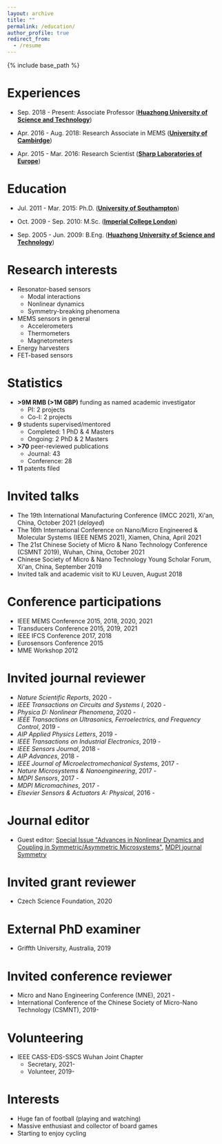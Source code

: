 ```yaml
---
layout: archive
title: ""
permalink: /education/
author_profile: true
redirect_from:
  - /resume
---
```


{% include base_path %}

Experiences
======
* Sep. 2018 - Present: Associate Professor ([<b>Huazhong University of Science and Technology</b>](http://english.hust.edu.cn/))


* Apr. 2016 - Aug. 2018: Research Associate in MEMS ([<b>University of Cambirdge</b>](https://www.nanoscience.cam.ac.uk/))
<!--  * Supervisor: [Prof. Ashwin Seshia](http://www.eng.cam.ac.uk/profiles/aas41)-->

* Apr. 2015 - Mar. 2016: Research Scientist ([<b>Sharp Laboratories of Europe</b>](https://www.sle.sharp.co.uk/rd-for-sharp))

Education
======

* Jul. 2011 - Mar. 2015: Ph.D. ([<b>University of Southampton</b>](https://www.nano.ecs.soton.ac.uk/))
<!--  * Supervisor: [Michael Kraft](https://www.esat.kuleuven.be/mns/mns_people/michael_kraft) (currently at KU Leuven)-->


* Oct. 2009 - Sep. 2010: M.Sc. ([<b>Imperial College London</b>](http://www.imperial.ac.uk/study/pg/electrical-engineering/analogue-digital-circuit/))


* Sep. 2005 - Jun. 2009: B.Eng. ([<b>Huazhong University of Science and Technology</b>](http://english.aia.hust.edu.cn/))

Research interests
======

* Resonator-based sensors
  * Modal interactions
  * Nonlinear dynamics
  * Symmetry-breaking phenomena
* MEMS sensors in general
  * Accelerometers
  * Thermometers
  * Magnetometers
* Energy harvesters
* FET-based sensors

Statistics
======
* <b>>9M RMB (>1M GBP)</b> funding as named academic investigator
  * PI: 2 projects
  * Co-I: 2 projects
* <b>9</b> students supervised/mentored
  * Completed: 1 PhD & 4 Masters
  * Ongoing: 2 PhD & 2 Masters
* <b>>70</b> peer-reviewed publications
  * Journal: 43
  * Conference: 28
* <b>11</b> patents filed

Invited talks
======


  * The 19th International Manufacturing Conference (IMCC 2021), Xi'an, China, October 2021 (<i>delayed</i>)
  * The 16th International Conference on Nano/Micro Engineered & Molecular Systems (IEEE NEMS 2021), Xiamen, China, April 2021
  * The 21st Chinese Society of Micro & Nano Technology Conference (CSMNT 2019), Wuhan, China, October 2021
  * Chinese Society of Micro & Nano Technology Young Scholar Forum, Xi'an, China, September 2019
  * Invited talk and academic visit to KU Leuven, August 2018

Conference participations
======

  * IEEE MEMS Conference 2015, 2018, 2020, 2021
  * Transducers Conference 2015, 2019, 2021
  * IEEE IFCS Conference 2017, 2018
  * Eurosensors Conference 2015
  * MME Workshop 2012

Invited journal reviewer
======

  * <i>Nature Scientific Reports</i>, 2020 -
  * <i>IEEE Transactions on Circuits and Systems I</i>, 2020 -
  * <i>Physica D: Nonlinear Phenomena</i>, 2020 -
  * <i>IEEE Transactions on Ultrasonics, Ferroelectrics, and Frequency Control</i>, 2019 -
  * <i>AIP Applied Physics Letters</i>, 2019 -
  * <i>IEEE Transactions on Industrial Electronics</i>, 2019 -
  * <i>IEEE Sensors Journal</i>, 2018 -
  * <i>AIP Advances</i>, 2018 -
  * <i>IEEE Journal of Microelectromechanical Systems</i>, 2017 -
  * <i>Nature Microsystems & Nanoengineering</i>, 2017 -
  * <i>MDPI Sensors</i>, 2017 -
  * <i>MDPI Micromachines</i>, 2017 -
  * <i>Elsevier Sensors & Actuators A: Physical</i>, 2016 -

Journal editor
======


  * Guest editor: <a href="https://www.mdpi.com/journal/symmetry/special_issues/Advances_Nonlinear_Dynamics_Coupling_Symmetric_Asymmetric_Microsystems"> Special Issue "Advances in Nonlinear Dynamics and Coupling in Symmetric/Asymmetric Microsystems"</a>, <a href="https://www.mdpi.com/journal/symmetry"> MDPI journal Symmetry</a>

Invited grant reviewer
======

  * Czech Science Foundation, 2020

External PhD examiner
======

  * Griffth University, Australia, 2019

Invited conference reviewer
======

  * Micro and Nano Engineering Conference (MNE), 2021 -
  * International Conference of the Chinese Society of Micro-Nano Technology (CSMNT), 2019-

Volunteering
======
* IEEE CASS-EDS-SSCS Wuhan Joint Chapter
  * Secretary, 2021-
  * Volunteer, 2019-

Interests
======

* Huge fan of football (playing and watching)
* Massive enthusiast and collector of board games
* Starting to enjoy cycling
